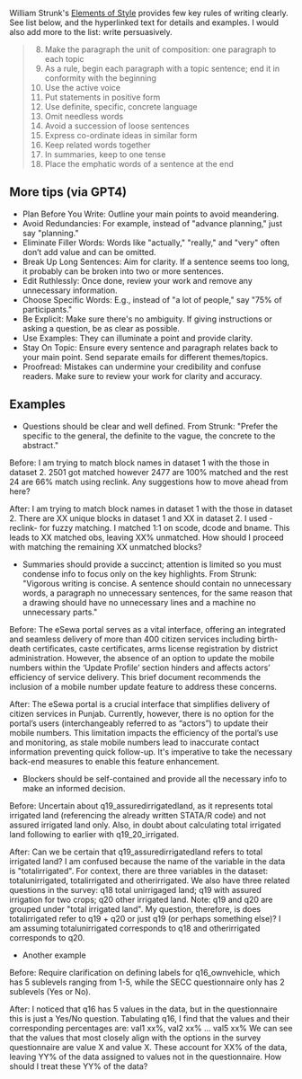William Strunk's [Elements of Style](https://www.gutenberg.org/files/37134/37134-h/37134-h.htm) provides few key rules of writing clearly. See list below, and the hyperlinked text for details and examples. I would also add more to the list: write persuasively. 

> 8. Make the paragraph the unit of composition: one paragraph to each topic
> 9. As a rule, begin each paragraph with a topic sentence; end it in conformity with the beginning
> 10. Use the active voice
> 11. Put statements in positive form
> 12. Use definite, specific, concrete language
> 13. Omit needless words
> 14. Avoid a succession of loose sentences
> 15. Express co-ordinate ideas in similar form
> 16. Keep related words together
> 17. In summaries, keep to one tense
> 18. Place the emphatic words of a sentence at the end

## More tips (via GPT4)

* Plan Before You Write: Outline your main points to avoid meandering.
* Avoid Redundancies: For example, instead of "advance planning," just say "planning."
* Eliminate Filler Words: Words like "actually," "really," and "very" often don’t add value and can be omitted.
* Break Up Long Sentences: Aim for clarity. If a sentence seems too long, it probably can be broken into two or more sentences.
* Edit Ruthlessly: Once done, review your work and remove any unnecessary information.
* Choose Specific Words: E.g., instead of "a lot of people," say "75% of participants."
* Be Explicit: Make sure there's no ambiguity. If giving instructions or asking a question, be as clear as possible.
* Use Examples: They can illuminate a point and provide clarity.
* Stay On Topic: Ensure every sentence and paragraph relates back to your main point. Send separate emails for different themes/topics.
* Proofread: Mistakes can undermine your credibility and confuse readers. Make sure to review your work for clarity and accuracy.

## Examples

* Questions should be clear and well defined. From Strunk: "Prefer the specific to the general, the definite to the vague, the concrete to the abstract."

Before: I am trying to match block names in dataset 1 with the those in dataset 2. 2501 got matched however 2477 are 100% matched and the rest 24 are 66% match using reclink. Any suggestions how to move ahead from here?

After: I am trying to match block names in dataset 1 with the those in dataset 2. There are XX unique blocks in dataset 1 and XX in dataset 2. I used -reclink- for fuzzy matching. I matched 1:1 on scode, dcode and bname. This leads to XX matched obs, leaving XX% unmatched. How should I proceed with matching the remaining XX unmatched blocks?

* Summaries should provide a succinct; attention is limited so you must condense info to focus only on the key highlights. From Strunk: "Vigorous writing is concise. A sentence should contain no unnecessary words, a paragraph no unnecessary sentences, for the same reason that a drawing should have no unnecessary lines and a machine no unnecessary parts."

Before: The eSewa portal serves as a vital interface, offering an integrated and seamless delivery of more than 400 citizen services including birth-death certificates, caste certificates, arms license registration by district administration. However, the absence of an option to update the mobile numbers within the ‘Update Profile’ section hinders and affects actors’ efficiency of service delivery. This brief document recommends the inclusion of a mobile number update feature to address these concerns.

After: The eSewa portal is a crucial interface that simplifies delivery of citizen services in Punjab. Currently, however, there is no option for the portal’s users (interchangeably referred to as “actors”) to update their mobile numbers. This limitation impacts the efficiency of the portal’s use and monitoring, as stale mobile numbers lead to inaccurate contact information preventing quick follow-up. It's imperative to take the necessary back-end measures to enable this feature enhancement.

* Blockers should be self-contained and provide all the necessary info to make an informed decision. 

Before: Uncertain about q19_assuredirrigatedland, as it represents total irrigated land (referencing the already written STATA/R code) and not assured irrigated land only. Also, in doubt about calculating total irrigated land following to earlier with q19_20_irrigated.

After: Can we be certain that q19_assuredirrigatedland refers to total irrigated land? I am confused because the name of the variable in the data is "totalirrigated". For context, there are three variables in the dataset: totalunirrigated, totalirrigated and otherirrigated. We also have three related questions in the survey: q18 total unirrigaged land; q19 with assured irrigation for two crops; q20 other irrigated land. Note: q19 and q20 are grouped under "total irrigated land". My question, therefore, is does totalirrigated refer to q19 + q20 or just q19 (or perhaps something else)? I am assuming totalunirrigated corresponds to q18 and otherirrigated corresponds to q20.

* Another example 

Before: Require clarification on defining labels for q16_ownvehicle, which has 5 sublevels ranging from 1-5, while the SECC questionnaire only has 2 sublevels (Yes or No).

After: I noticed that q16 has 5 values in the data, but in the questionnaire this is just a Yes/No question. Tabulating q16, I find that the values and their corresponding percentages are: val1 xx%, val2 xx% ... val5 xx% We can see that the values that most closely align with the options in the survey questionnaire are value X and value X. These account for XX% of the data, leaving YY% of the data assigned to values not in the questionnaire. How should I treat these YY% of the data?

